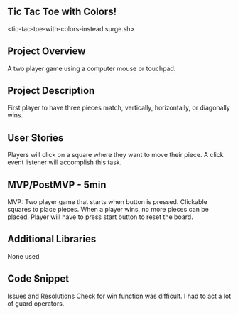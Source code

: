 ## Tic Tac Toe with Colors!

<tic-tac-toe-with-colors-instead.surge.sh> 

##  Project Overview
A two player game using a computer mouse or touchpad.

## Project Description

First player to have three pieces match, vertically, horizontally, or diagonally wins.

## User Stories
Players will click on a square where they want to move their piece. A click event listener will accomplish this task.

## MVP/PostMVP - 5min

MVP: Two player game that starts when button is pressed. Clickable squares to place pieces. When a player wins, no more pieces can be placed. Player will have to press start button to reset the board.

## Additional Libraries

None used

## Code Snippet

Issues and Resolutions
Check for win function was difficult. I had to act a lot of guard operators.
